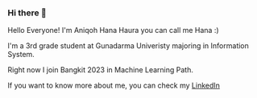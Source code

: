 ### Hi there 👋

Hello Everyone! I'm Aniqoh Hana Haura you can call me Hana :)

I'm a 3rd grade student at Gunadarma Univeristy majoring in Information System. 

Right now I join Bangkit 2023 in Machine Learning Path.

If you want to know more about me, you can check my [LinkedIn](https://www.linkedin.com/in/aniqohhanahaura/) 
